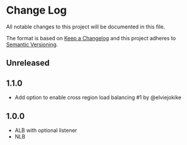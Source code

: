 # Change Log
All notable changes to this project will be documented in this file.

The format is based on [Keep a Changelog](http://keepachangelog.com/)
and this project adheres to [Semantic Versioning](http://semver.org/).

## Unreleased

## 1.1.0
- Add option to enable cross region load balancing #1 by @elviejokike

## 1.0.0
- ALB with optional listener
- NLB

[Unreleased]: https://github.com/philips-software/terraform-aws-ecs-service-load-balancer/compare/1.1.0...HEAD
[1.1.0]: https://github.com/philips-software/terraform-aws-ecs-service-load-balancer/compare/1.0.0...1.1.0
